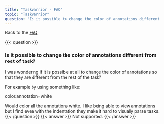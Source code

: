 ```yaml
---
title: "Taskwarrior - FAQ"
topic: "Taskwarrior"
question: "Is it possible to change the color of annotations different from rest of task?"
---
```


Back to the [FAQ](/support/faq)

{{< question >}}
### Is it possible to change the color of annotations different from rest of task?

I was wondering if it is possible at all to change the color of annotations so that they are different from the rest of the task?

For example by using something like:

color.annotation=white

Would color all the annotations white. I like being able to view annotations but I find even with the indentation they make it hard to visually parse tasks.
{{< /question >}}
{{< answer >}}
Not supported.
{{< /answer >}}
